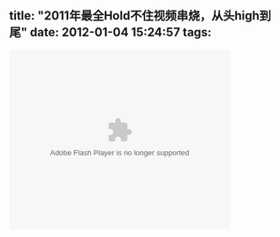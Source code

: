 title: "2011年最全Hold不住视频串烧，从头high到尾"
date: 2012-01-04 15:24:57
tags:
---

<object classid="clsid:D27CDB6E-AE6D-11cf-96B8-444553540000" width="400" height="325" codebase="http://download.macromedia.com/pub/shockwave/cabs/flash/swflash.cab#version=7,0,19,0"><param name="movie" value="http://v.ifeng.com/include/exterior.swf?guid=b8be62d9-56fb-46e6-aa40-a5e27e6d1fc8&amp;pageurl=http://www.ifeng.com&amp;fromweb=other&amp;AutoPlay=false" /><param name="quality" value="high" /><param name="allowScriptAccess" value="always" /><embed type="application/x-shockwave-flash" width="400" height="325" src="http://v.ifeng.com/include/exterior.swf?guid=b8be62d9-56fb-46e6-aa40-a5e27e6d1fc8&amp;pageurl=http://www.ifeng.com&amp;fromweb=other&amp;AutoPlay=false" pluginspage="http://www.macromedia.com/go/getflashplayer" allowscriptaccess="always" quality="high"></embed></object>